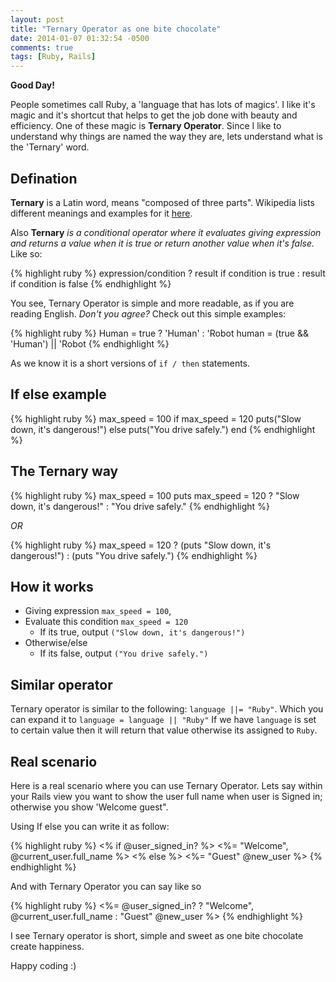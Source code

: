 ```yaml
---
layout: post
title: "Ternary Operator as one bite chocolate"
date: 2014-01-07 01:32:54 -0500
comments: true
tags: [Ruby, Rails]
---
```


**Good Day!**

People sometimes call Ruby, a 'language that has lots of magics'. I like it's magic and it's shortcut that helps to get the job done with beauty and efficiency. One of these magic is **Ternary Operator**. Since I like to understand why things are named the way they are, lets understand what is the 'Ternary' word.

## Defination
**Ternary** is a Latin word, means "composed of three parts". Wikipedia lists different meanings and examples for it [here](http://en.wikipedia.org/wiki/Ternary).

Also **Ternary** *is a conditional operator where it evaluates giving expression and returns a value when it is true or return another value when it's false.* Like so:

{% highlight ruby %}
  expression/condition ? result if condition is true : result if condition is false
{% endhighlight %}


You see, Ternary Operator is simple and more readable, as if you are reading English. *Don't you agree?*  Check out this simple examples:

{% highlight ruby %}
Human = true ? 'Human' : 'Robot
human = (true && 'Human') || 'Robot
{% endhighlight %}

As we know it is a short versions of `if / then` statements.

## If else example

{% highlight ruby %}
max_speed = 100
if max_speed = 120
  puts("Slow down, it's dangerous!")
else
  puts("You drive safely.")
end 
{% endhighlight %}


## The Ternary way

{% highlight ruby %}
max_speed = 100 
puts max_speed = 120 ? "Slow down, it's dangerous!" : "You drive safely."
{% endhighlight %}

*OR*

{% highlight ruby %}
max_speed = 120 ? (puts "Slow down, it's dangerous!") : (puts "You drive safely.")
{% endhighlight %}

## How it works

* Giving expression `max_speed = 100`,
* Evaluate this condition `max_speed = 120`
  * If its true, output `("Slow down, it's dangerous!")`
* Otherwise/else
  * If its false, output `("You drive safely.")`   
  
  
## Similar operator

Ternary operator is similar to the following:
`language ||= "Ruby"`. Which you can expand it to `language = language || "Ruby"` If we have `language` is set to certain value then it will return that value otherwise its assigned to `Ruby`.


## Real scenario

Here is a real scenario where you can use Ternary Operator. Lets say within your Rails view you want to show the user full name when user is Signed in; otherwise you show 'Welcome guest".

Using If else you can write it as follow:

{% highlight ruby %}
<% if @user_signed_in? %>
  <%= "Welcome", @current_user.full_name %>
<% else %>
  <%= "Guest" @new_user %>
{% endhighlight %}

And with Ternary Operator you can say like so

{% highlight ruby %}
<%= @user_signed_in?  ? "Welcome", @current_user.full_name : "Guest" @new_user %>
{% endhighlight %}

I see Ternary operator is short, simple and sweet as one bite chocolate create happiness.

Happy coding :)
